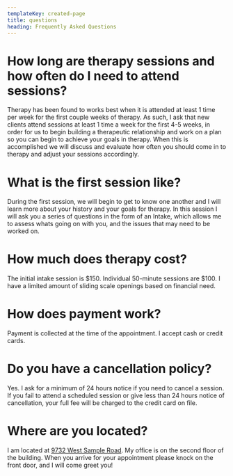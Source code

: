 ```yaml
---
templateKey: created-page
title: questions
heading: Frequently Asked Questions
---
```

# How long are therapy sessions and how often do I need to attend sessions?

Therapy has been found to works best when it is attended at least 1 time per week for the first couple weeks of therapy. As such, I ask that new clients attend sessions at least 1 time a week for the first 4-5 weeks, in order for us to begin building a therapeutic relationship and work on a plan so you can begin to achieve your goals in therapy. When this is accomplished we will discuss and evaluate how often you should come in to therapy and adjust your sessions accordingly.

# What is the first session like?

During the first session, we will begin to get to know one another and I will learn more about your history and your goals for therapy. In this session I will ask you a series of questions in the form of an Intake, which allows me to assess whats going on with you, and the issues that may need to be worked on. 

# How much does therapy cost?

The initial intake session is $150. Individual 50-minute sessions are $100. I have a limited amount of sliding scale openings based on financial need.

# How does payment work?

Payment is collected at the time of the appointment. I accept cash or credit cards. 

# Do you have a cancellation policy?

Yes. I ask for a minimum of 24 hours notice if you need to cancel a session. If you fail to attend a scheduled session or give less than 24 hours notice of cancellation, your full fee will be charged to the credit card on file. 

# Where are you located?

I am located at [9732 West Sample Road](https://goo.gl/maps/xz1PZA494Tz). My office is on the second floor of the building. When you arrive for your appointment please knock on the front door, and I will come greet you!
